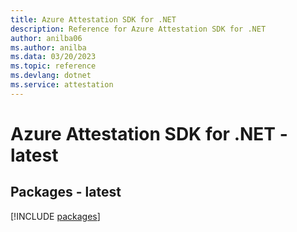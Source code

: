 ```yaml
---
title: Azure Attestation SDK for .NET
description: Reference for Azure Attestation SDK for .NET
author: anilba06
ms.author: anilba
ms.data: 03/20/2023
ms.topic: reference
ms.devlang: dotnet
ms.service: attestation
---
```

# Azure Attestation SDK for .NET - latest
## Packages - latest
[!INCLUDE [packages](attestation-index.md)]